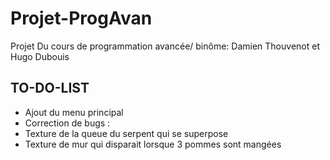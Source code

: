 # Projet-ProgAvan
Projet Du cours de programmation avancée/ binôme: Damien Thouvenot  et Hugo Dubouis

## TO-DO-LIST

- Ajout du menu principal
- Correction de bugs :
- Texture de la queue du serpent qui se superpose
- Texture de mur qui disparait lorsque 3 pommes sont mangées
